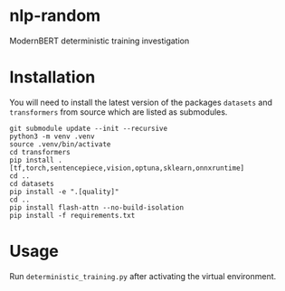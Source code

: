 # nlp-random
ModernBERT deterministic training investigation

# Installation
You will need to install the latest version of the packages `datasets` and `transformers` from source which are listed as submodules.

```
git submodule update --init --recursive
python3 -m venv .venv
source .venv/bin/activate
cd transformers
pip install .[tf,torch,sentencepiece,vision,optuna,sklearn,onnxruntime]
cd ..
cd datasets
pip install -e ".[quality]"
cd ..
pip install flash-attn --no-build-isolation
pip install -f requirements.txt
```

# Usage
Run `deterministic_training.py` after activating the virtual environment.

